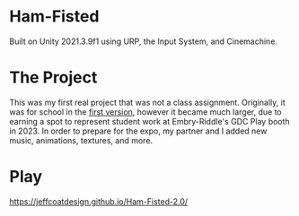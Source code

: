 # Ham-Fisted
Built on Unity 2021.3.9f1 using URP, the Input System, and Cinemachine.
# The Project
This was my first real project that was not a class assignment. Originally, it was for school in the [first version](https://github.com/JeffcoatDesign/Ham-Fisted), however it became much larger, due to earning a spot to represent student work at Embry-Riddle's GDC Play booth in 2023. In order to prepare for the expo, my partner and I added new music, animations, textures, and more.
# Play
https://jeffcoatdesign.github.io/Ham-Fisted-2.0/
